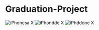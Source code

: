 # Graduation-Project
![iPhonesa X](https://user-images.githubusercontent.com/63835376/134878282-7e89af02-50f8-4724-a9e4-67fbf55eebf2.png)
![iPhondde X](https://user-images.githubusercontent.com/63835376/134878306-2eded287-5f46-462a-972b-40ea14a3c4c7.png)
![iPhddone X](https://user-images.githubusercontent.com/63835376/134878312-6c326fcc-819f-4d45-9e65-0c5637238b68.png)
